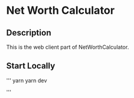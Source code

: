 # Net Worth Calculator

## Description

This is the web client part of NetWorthCalculator. 
## Start Locally

'''
yarn
yarn dev

'''

